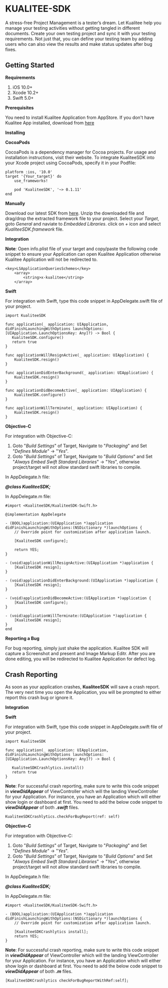 # **KUALITEE-SDK**

A stress-free Project Management is a tester’s dream. Let Kualitee help you manage your testing activities without getting tangled in different documents. Create your own testing project and sync it with your testing requirements. Not just that, you can define your testing team by adding users who can also view the results and make status updates after bug fixes.
	

## **Getting Started**

**Requirements**

1. iOS 10.0+
1. Xcode 10.2+
1. Swift 5.0+


**Prerequisites**

You need to install Kualitee Application from AppStore. 
If you don't have Kualitee App installed, download from [here](https://itunes.apple.com/in/app/kualitee/id404166406)

**Installing**

**CocoaPods**

CocoaPods is a dependency manager for Cocoa projects. For usage and installation instructions, visit their website. To integrate KualiteeSDK into your Xcode project using CocoaPods, specify it in your Podfile:

	platform :ios, '10.0'
	target '{Your_target}' do
		use_frameworks!
		
		pod 'KualiteeSDK', '~> 0.1.11'
	end

**Manually**

Download our latest SDK from [here](https://github.com/Kualitee/kualitee-iOS-sdk/blob/master/KualiteeSDK.zip).
Unzip the downloaded file and drag/drop the extracted framework file to your project.
Select your *Target*, goto *General* and naviate to *Embedded Libraries*. click on *+* icon and select *KualiteeSDK.framework* file.

**Integration**

**Note**: Open info.plist file of your target and copy/paste the following code snippet to ensure your Application can open Kualitee Application otherwise Kualitee Application will not be redirected to.

	<key>LSApplicationQueriesSchemes</key>
		<array>
			<string>x-kualitee</string>
		</array>

**Swift**

For integration with Swift, type this code snippet in AppDelegate.swift file of your project.

	import KualiteeSDK
	
	func application(_ application: UIApplication, didFinishLaunchingWithOptions launchOptions: [UIApplication.LaunchOptionsKey: Any]?) -> Bool {     
	   KualiteeSDK.configure()
	   return true
	}
	
	func applicationWillResignActive(_ application: UIApplication) {
	    KualiteeSDK.resign()
	}
	
	func applicationDidEnterBackground(_ application: UIApplication) {
	    KualiteeSDK.resign()
	}
	
	func applicationDidBecomeActive(_ application: UIApplication) {
	    KualiteeSDK.configure()
	}
	
	func applicationWillTerminate(_ application: UIApplication) {
	    KualiteeSDK.resign()
	}


**Objective-C**

For integration with Objective-C: 

1. Goto "*Build Settings*" of Target, Navigate to "*Packaging*" and Set "*Defines Module*" -> "*Yes*".
1. Goto "*Build Settings*" of Target, Navigate to "*Build Options*" and Set "*Always Embed Swift Standard Libraries*" -> "*Yes*", otherwise project/target will not allow standard swift libraries to compile.

In AppDelegate.h file:

***@class KualiteeSDK;***

In AppDelegate.m file:

	#import <KualiteeSDK/KualiteeSDK-Swift.h>
	
	@implementation AppDelegate
	
	- (BOOL)application:(UIApplication *)application didFinishLaunchingWithOptions:(NSDictionary *)launchOptions {
	    // Override point for customization after application launch.
	    
	    [KualiteeSDK configure];
	    
	    return YES;
	}
	
	- (void)applicationWillResignActive:(UIApplication *)application {
	    [KualiteeSDK resign];
	}
	
	- (void)applicationDidEnterBackground:(UIApplication *)application {
	    [KualiteeSDK resign];
	}
	
	- (void)applicationDidBecomeActive:(UIApplication *)application {
	    [KualiteeSDK configure];
	}
	
	- (void)applicationWillTerminate:(UIApplication *)application {
	    [KualiteeSDK resign];
    }
    end

**Reporting a Bug**

For bug reporting, simply just shake the application. Kualitee SDK will capture a Screenshot and present and Image Markup Editr. After you are done editing, you will be redirected to Kualitee Application for defect log.

## **Crash Reporting**

As soon as your application crashes, **KualiteeSDK** will save a crash report. The very next time you open the Application, you will be prompted to either report this crash bug or ignore it.

**Integration**

**Swift**

For integration with Swift, type this code snippet in AppDelegate.swift file of your project.

	import KualiteeSDK
	
	func application(_ application: UIApplication, didFinishLaunchingWithOptions launchOptions: [UIApplication.LaunchOptionsKey: Any]?) -> Bool {  
	   
	   KualiteeSDKCrashlytics.install()
	   return true
	}


**Note**: For successful crash reporting, make sure to write this code snippet in ***viewDidAppear*** of ViewController which will the landing ViewController for your Application. For instance, you have an Application which will either show login or dashboard at first. You need to add the below code snippet to ***viewDidAppear*** of both ***.swift*** files.

	KualiteeSDKCrashlytics.checkForBugReport(ref: self)

**Objective-C**

For integration with Objective-C: 

1. Goto "*Build Settings*" of Target, Navigate to "*Packaging*" and Set "*Defines Module*" -> "*Yes*".
1. Goto "*Build Settings*" of Target, Navigate to "*Build Options*" and Set "*Always Embed Swift Standard Libraries*" -> "*Yes*", otherwise project/target will not allow standard swift libraries to compile.

In AppDelegate.h file:

***@class KualiteeSDK;***

In AppDelegate.m file:

	#import <KualiteeSDK/KualiteeSDK-Swift.h>
	
	- (BOOL)application:(UIApplication *)application didFinishLaunchingWithOptions:(NSDictionary *)launchOptions {
	    // Override point for customization after application launch.
	    
	    [KualiteeSDKCrashlytics install];
	    return YES;
	}

**Note**: For successful crash reporting, make sure to write this code snippet in ***viewDidAppear*** of ViewController which will the landing ViewController for your Application. For instance, you have an Application which will either show login or dashboard at first. You need to add the below code snippet to ***viewDidAppear*** of both ***.m*** files.

	[KualiteeSDKCrashlytics checkForBugReportWithRef:self];
